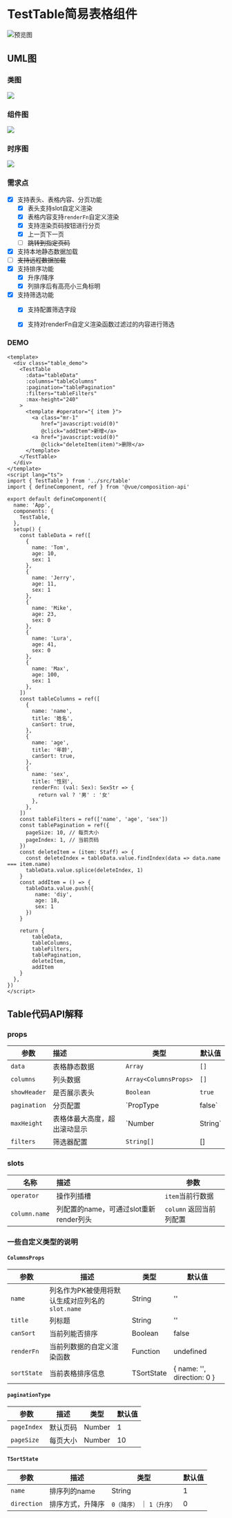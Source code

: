 # TestTable简易表格组件

![预览图](./shotcut.png)

## UML图

### 类图

![](./UML图/类图.png)

### 组件图

![](./UML图/组件图.png)

### 时序图

![](./UML图/时序图.png)

### 需求点
- [x] 支持表头、表格内容、分页功能
    - [x] 表头支持slot自定义渲染
    - [x] 表格内容支持`renderFn`自定义渲染
    - [x] 支持渲染页码按钮进行分页
    - [x] 上一页下一页
    - [ ] ~~跳转到指定页码~~
- [x] 支持本地静态数据加载
- [ ] ~~支持远程数据加载~~
- [x] 支持排序功能
    - [x] 升序/降序
    - [x] 列排序后有高亮小三角标明
- [x] 支持筛选功能
    - [x] 支持配置筛选字段
    - [x] 支持对renderFn自定义渲染函数过滤过的内容进行筛选


### DEMO

```vue
<template>
  <div class="table_demo">
    <TestTable
      :data="tableData"
      :columns="tableColumns"
      :pagination="tablePagination"
      :filters="tableFilters"
      :max-height="240"
    >
      <template #operator="{ item }">
        <a class="mr-1"
           href="javascript:void(0)"
           @click="addItem">新增</a>
        <a href="javascript:void(0)"
           @click="deleteItem(item)">删除</a>
      </template>
    </TestTable>
  </div>
</template>
<script lang="ts">
import { TestTable } from '../src/table'
import { defineComponent, ref } from '@vue/composition-api'

export default defineComponent({
  name: 'App',
  components: {
    TestTable,
  },
  setup() {
    const tableData = ref([
      {
        name: 'Tom',
        age: 10,
        sex: 1
      },
      {
        name: 'Jerry',
        age: 11,
        sex: 1
      },
      {
        name: 'Mike',
        age: 23,
        sex: 0
      },
      {
        name: 'Lura',
        age: 41,
        sex: 0
      },
      {
        name: 'Max',
        age: 100,
        sex: 1
      },
    ])
    const tableColumns = ref([
      {
        name: 'name',
        title: '姓名',
        canSort: true,
      },
      {
        name: 'age',
        title: '年龄',
        canSort: true,
      },
      {
        name: 'sex',
        title: '性别',
        renderFn: (val: Sex): SexStr => {
          return val ? '男' : '女'
        },
      },
    ])
    const tableFilters = ref(['name', 'age', 'sex'])
    const tablePagination = ref({
      pageSize: 10, // 每页大小
      pageIndex: 1, // 当前页码
    })
    const deleteItem = (item: Staff) => {
      const deleteIndex = tableData.value.findIndex(data => data.name === item.name)
      tableData.value.splice(deleteIndex, 1)
    }
    const addItem = () => {
      tableData.value.push({
         name: 'diy',
         age: 18,
         sex: 1
      })
    }

    return { 
        tableData, 
        tableColumns, 
        tableFilters, 
        tablePagination, 
        deleteItem, 
        addItem 
    }
  },
})
</script>
```


## Table代码API解释

### props


| 参数 | 描述 | 类型 | 默认值 |
| --- | :---- | ----| ----|
| `data` | 表格静态数据 | `Array` | `[]` |
| `columns` | 列头数据 | `Array<ColumnsProps>` | `[]` |
| `showHeader` | 是否展示表头 | `Boolean` | `true` |
| `pagination` | 分页配置 | `PropType<paginationType> | false` | `false` |
| `maxHeight` | 表格体最大高度，超出滚动显示 | `Number | String` | `-1` |
| `filters` | 筛选器配置 | `String[]` | [] |

### slots

| 名称 | 描述 | 参数 |
| --- | :---- | ----|
| `operator` | 操作列插槽 | `item`当前行数据 |
| `column.name` | 列配置的name，可通过slot重新render列头 | `column` 返回当前列配置 |

### 一些自定义类型的说明

#### **`ColumnsProps`**

| 参数 | 描述 | 类型 | 默认值 |
| --- | --- | --- | --- |
| `name` | 列名作为PK被使用将默认生成对应列名的`slot.name` | String | '' |
| `title` | 列标题 | String | '' |
| `canSort` | 当前列能否排序 | Boolean | false |
| `renderFn` | 当前列数据的自定义渲染函数 | Function | undefined | undefined |
| `sortState` | 当前表格排序信息 | TSortState | { name: '', direction: 0 } |

#### **`paginationType`**
| 参数 | 描述 | 类型 | 默认值 |
| --- | --- | --- | --- |
| `pageIndex` | 默认页码 | Number | 1 |
| `pageSize` | 每页大小 | Number | 10 |

#### **`TSortState`**
| 参数 | 描述 | 类型 | 默认值 |
| --- | --- | --- | --- |
| `name` | 排序列的name | String | 1 |
| `direction` | 排序方式，升降序 | `0（降序）` ｜ `1（升序）` | 0 |